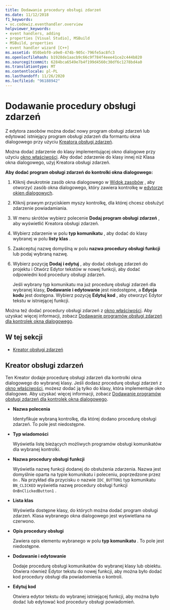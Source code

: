 ```yaml
---
title: Dodawanie procedury obsługi zdarzeń
ms.date: 11/12/2018
f1_keywords:
- vc.codewiz.eventhandler.overview
helpviewer_keywords:
- event handlers, adding
- properties [Visual Studio], MSBuild
- MSBuild, properties
- event handler wizard [C++]
ms.assetid: 050bebf0-a9e0-474b-905c-796fe5ac8fc3
ms.openlocfilehash: b1928de1aacb9c66c9f784f4eee41ce2c444b820
ms.sourcegitcommit: 6284bca6549e7b4f199d4560c30df6c1278bd4a0
ms.translationtype: MT
ms.contentlocale: pl-PL
ms.lasthandoff: 11/26/2020
ms.locfileid: "96188942"
---
```

# <a name="add-an-event-handler"></a>Dodawanie procedury obsługi zdarzeń

Z edytora zasobów można dodać nowy program obsługi zdarzeń lub edytować istniejący program obsługi zdarzeń dla formantu okna dialogowego przy użyciu [Kreatora obsługi zdarzeń](#event-handler-wizard).

Można dodać zdarzenie do klasy implementującej okno dialogowe przy użyciu [okno właściwości](/visualstudio/ide/reference/properties-window). Aby dodać zdarzenie do klasy innej niż Klasa okna dialogowego, użyj Kreatora obsługi zdarzeń.

**Aby dodać program obsługi zdarzeń do kontrolki okna dialogowego:**

1. Kliknij dwukrotnie zasób okna dialogowego w [Widok zasobów](../windows/how-to-create-a-resource-script-file.md#create-resources) , aby otworzyć zasób okna dialogowego, który zawiera kontrolkę w [edytorze okien dialogowych](../windows/dialog-editor.md).

1. Kliknij prawym przyciskiem myszy kontrolkę, dla której chcesz obsłużyć zdarzenie powiadamiania.

1. W menu skrótów wybierz polecenie **Dodaj program obsługi zdarzeń** , aby wyświetlić Kreatora obsługi zdarzeń.

1. Wybierz zdarzenie w polu **typ komunikatu** , aby dodać do klasy wybranej w polu **listy klas** .

1. Zaakceptuj nazwę domyślną w polu **nazwa procedury obsługi funkcji** lub podaj wybraną nazwę.

1. Wybierz pozycję **Dodaj i edytuj** , aby dodać obsługę zdarzeń do projektu i Otwórz Edytor tekstów w nowej funkcji, aby dodać odpowiedni kod procedury obsługi zdarzeń.

   Jeśli wybrany typ komunikatu ma już procedurę obsługi zdarzeń dla wybranej klasy, **Dodawanie i edytowanie** jest niedostępne, a **Edycja kodu** jest dostępna. Wybierz pozycję **Edytuj kod** , aby otworzyć Edytor tekstu w istniejącej funkcji.

Można też dodać procedury obsługi zdarzeń z [okno właściwości](/visualstudio/ide/reference/properties-window). Aby uzyskać więcej informacji, zobacz [Dodawanie programów obsługi zdarzeń dla kontrolek okna dialogowego](../windows/adding-editing-or-deleting-controls.md).

## <a name="in-this-section"></a>W tej sekcji

- [Kreator obsługi zdarzeń](#event-handler-wizard)

## <a name="event-handler-wizard"></a>Kreator obsługi zdarzeń

Ten Kreator dodaje procedurę obsługi zdarzeń dla kontrolki okna dialogowego do wybranej klasy. Jeśli dodasz procedurę obsługi zdarzeń z [okno właściwości](/visualstudio/ide/reference/properties-window), możesz dodać ją tylko do klasy, która implementuje okno dialogowe. Aby uzyskać więcej informacji, zobacz [Dodawanie programów obsługi zdarzeń dla kontrolek okna dialogowego](../windows/adding-editing-or-deleting-controls.md).

- **Nazwa polecenia**

  Identyfikuje wybraną kontrolkę, dla której dodano procedurę obsługi zdarzeń. To pole jest niedostępne.

- **Typ wiadomości**

  Wyświetla listę bieżących możliwych programów obsługi komunikatów dla wybranej kontrolki.

- **Nazwa procedury obsługi funkcji**

  Wyświetla nazwę funkcji dodanej do obsłużenia zdarzenia. Nazwa jest domyślnie oparta na typie komunikatu i poleceniu, poprzedzone przez `On` . Na przykład dla przycisku o nazwie `IDC_BUTTON1` typ komunikatu `BN_CLICKED` wyświetla nazwę procedury obsługi funkcji `OnBnClickedButton1` .

- **Lista klas**

  Wyświetla dostępne klasy, do których można dodać program obsługi zdarzeń. Klasa wybranego okna dialogowego jest wyświetlana na czerwono.

- **Opis procedury obsługi**

  Zawiera opis elementu wybranego w polu **typ komunikatu** . To pole jest niedostępne.

- **Dodawanie i edytowanie**

  Dodaje procedurę obsługi komunikatów do wybranej klasy lub obiektu. Otwiera również Edytor tekstu do nowej funkcji, aby można było dodać kod procedury obsługi dla powiadomienia o kontroli.

- **Edytuj kod**

  Otwiera edytor tekstu do wybranej istniejącej funkcji, aby można było dodać lub edytować kod procedury obsługi powiadomień.

